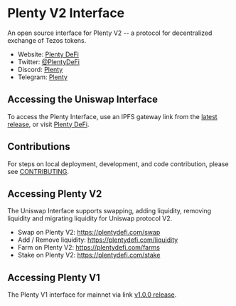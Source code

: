 # Plenty V2 Interface

An open source interface for Plenty V2 -- a protocol for decentralized exchange of Tezos tokens.

- Website: [Plenty DeFi](https://plentydefi.com/)
- Twitter: [@PlentyDeFi](https://twitter.com/PlentyDeFi)
- Discord: [Plenty](https://discord.gg/9wZ4CuvkuJ)
- Telegram: [Plenty](https://t.me/PlentyDeFi)

## Accessing the Uniswap Interface

To access the Plenty Interface, use an IPFS gateway link from the
[latest release](https://github.com/Plenty-DeFi/plenty-v2),
or visit [Plenty DeFi](https://plentydefi.com/).

## Contributions

For steps on local deployment, development, and code contribution, please see [CONTRIBUTING](./CONTRIBUTING.md).

## Accessing Plenty V2

The Uniswap Interface supports swapping, adding liquidity, removing liquidity and migrating liquidity for Uniswap protocol V2.

- Swap on Plenty V2: https://plentydefi.com/swap
- Add / Remove liquidity: https://plentydefi.com/liquidity
- Farm on Plenty V2: https://plentydefi.com/farms
- Stake on Plenty V2: https://plentydefi.com/stake

## Accessing Plenty V1

The Plenty V1 interface for mainnet via link [v1.0.0 release](https://old.plentydefi.com/).